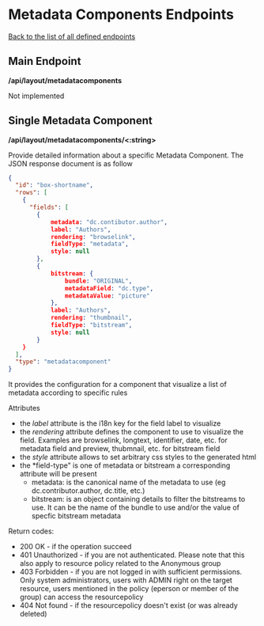 # Metadata Components Endpoints
[Back to the list of all defined endpoints](endpoints.md)

## Main Endpoint
**/api/layout/metadatacomponents**   

Not implemented

## Single Metadata Component
**/api/layout/metadatacomponents/<:string>**

Provide detailed information about a specific Metadata Component. The JSON response document is as follow
```json
{
  "id": "box-shortname",
  "rows": [
    {
	  "fields": [
	  	{
	  		metadata: "dc.contibutor.author",
	  		label: "Authors",
	  		rendering: "browselink",
	  		fieldType: "metadata",
	  		style: null
	  	},
	  	{
	  		bitstream: {
	  			bundle: "ORIGINAL", 
	  			metadataField: "dc.type",
	  			metadataValue: "picture"
	  		},
	  		label: "Authors",
	  		rendering: "thumbnail",
	  		fieldType: "bitstream",
	  		style: null
	  	}
  	}
  ],
  "type": "metadatacomponent"
}
```

It provides the configuration for a component that visualize a list of metadata according to specific rules

Attributes
* the *label* attribute is the i18n key for the field label to visualize
* the *rendering* attribute defines the component to use to visualize the field. Examples are browselink, longtext, identifier, date, etc. for metadata field and preview, thubmnail, etc. for bitstream field 
* the *style* attribute allows to set arbitrary css styles to the generated html
* the *field-type" is one of metadata or bitstream a corresponding attribute will be present
    * metadata: is the canonical name of the metadata to use (eg dc.contributor.author, dc.title, etc.)
    * bitstream: is an object containing details to filter the bitstreams to use. It can be the name of the bundle to use and/or the value of specfic bitstream metadata

Return codes:
* 200 OK - if the operation succeed
* 401 Unauthorized - if you are not authenticated. Please note that this also apply to resource policy related to the Anonymous group
* 403 Forbidden - if you are not logged in with sufficient permissions. Only system administrators, users with ADMIN right on the target resource, users mentioned in the policy (eperson or member of the group) can access the resourcepolicy
* 404 Not found - if the resourcepolicy doesn't exist (or was already deleted)